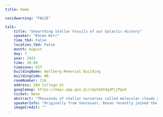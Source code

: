 ```yaml
---
title: Home

covidwarning: "FALSE"

talk:
    title: "Unearthing Stellar Fossils of our Galactic History"
    speaker: "Ronan Kerr"
    time_tbd: False
    location_tbd: False
    month: August
    day: 7
    year: 2025
    time: 20:00
    timezone: EST
    buildingName: Wallberg Memorial Building
    buildingCode: WB
    roomNumber: 116
    address: 184 College St
    googlemap: https://maps.app.goo.gl/u5pSbAX4g4PjjPpw5
    ticket: None
    abstract: "Thousands of stellar nurseries called molecular clouds are distributed throughout our galaxy, where dense gas is actively collapsing to form new stars. Observations of these clouds provide an exquisite view of their structures and dynamics, although they cannot reveal the larger processes that guide the assembly of molecular clouds out of diffuse gas. Young stars preserve the history of the parent molecular cloud by inheriting its properties, leaving behind a fossil record of cloud evolution that persists for tens of millions of years after formation. The Gaia spacecraft has observed nearly 2 billion stars in our galaxy, and with this treasure trove of new observations, we are now able to harness this fossil record to reveal the processes that guide local star formation, from supernovae to stellar winds to collisions between interstellar clouds, and study how these processes interact to produce the wealth of star-forming environments seen in our galaxy. In this talk, I will discuss recent advancements to the study of star formation over tens of million-year timescales and explain how those discoveries can inform the structure of the galaxy we live in, and even the environment where our solar system formed."
    speakerInfo: "Originally from Vancouver, Ronan recently joined the Dunlap Institute at the University of Toronto as a research fellow after completing his PhD at the University of Texas at Austin. He is frequently involved in astronomy outreach, which has included operating the telescopes at many past AstroTours events. Outside of academia, he enjoys stargazing, astrophotography, exploring new places both out in nature and overseas, playing video games, and DnD."
    imageCredit: ""
---
```

